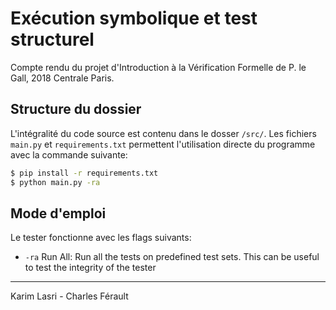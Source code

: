 # Exécution symbolique et test structurel

Compte rendu du projet d'Introduction à la Vérification Formelle de P. le Gall, 2018 Centrale Paris.

## Structure du dossier

L'intégralité du code source est contenu dans le dosser `/src/`. Les fichiers `main.py` et `requirements.txt` permettent l'utilisation directe du programme avec la commande suivante:

```bash
$ pip install -r requirements.txt
$ python main.py -ra
```

## Mode d'emploi

Le tester fonctionne avec les flags suivants:

* `-ra` Run All: Run all the tests on predefined test sets. This can be useful to test the integrity of the tester

---
Karim Lasri - Charles Férault